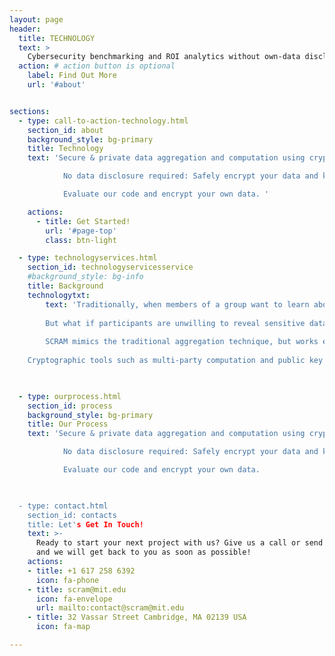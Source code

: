 ```yaml
---
layout: page
header:
  title: TECHNOLOGY
  text: >
    Cybersecurity benchmarking and ROI analytics without own-data disclosure
  action: # action button is optional
    label: Find Out More
    url: '#about'


sections:
  - type: call-to-action-technology.html
    section_id: about
    background_style: bg-primary
    title: Technology
    text: 'Secure & private data aggregation and computation using cryptographic tools built by MIT experts. 

			No data disclosure required: Safely encrypt your data and keep it locked throughout the whole process. We cannot see your data, and no one else can either. We designed our process from the ground up with security and privacy by cryptographers, risk specialists, and cybersecurity experts. 

			Evaluate our code and encrypt your own data. '

    actions:
      - title: Get Started!
        url: '#page-top'
        class: btn-light

  - type: technologyservices.html
    section_id: technologyservicesservice
    #background_style: bg-info
    title: Background
    technologytxt:
        text: 'Traditionally, when members of a group want to learn about trends across their membership without revealing information to other members in the group, they need to select a trusted third party. This third party will gather data from all the participants, pool it, run computations on the data to produce summary statistics and analysis, and then send only the results back to all the participants in the pool. The third party needs to be trusted because it can view the data sent in by all the participants. Individual participants cannot see the inputs of other contributors, but the trusted third party can see everything. The process works well when participants are comfortable sharing their information with the third party (a risk) in exchange for learning more about the dynamics of the group (a benefit). 
        
		But what if participants are unwilling to reveal sensitive data to even a trusted third party? MPC offers the same functionality as the data pool described above, but without requiring a trusted third party to see the data. This is possible due to a combination of the mathematical properties of encrypted data and clever structuring of the computations.  
        
		SCRAM mimics the traditional aggregation technique, but works exclusively on encrypted data that it cannot see. The system takes in encrypted data from the participants, runs a blind computation on it, and returns an encrypted result that must be unlocked by each participant separately before anyone can see the answer. The security of the system comes from the requirement that the keys from all the participants are needed in order to unlock any of the data. Participants guarantee their own security by agreeing to unlock only the result using their privately held key. 
 
	Cryptographic tools such as multi-party computation and public key cryptography provide a way to perform mathematical operations on encrypted data without ever exposing the underlying data. While there are a variety of solutions to the challenge of secure computation, we choose an approach for SCRAM that provides simple, straightforward security guarantees as well as support for complex computation. The steps of our computations are provided below:'   


     
  - type: ourprocess.html
    section_id: process
	background_style: bg-primary
    title: Our Process
    text: 'Secure & private data aggregation and computation using cryptographic tools built by MIT experts. 

			No data disclosure required: Safely encrypt your data and keep it locked throughout the whole process. We cannot see your data, and no one else can either. We designed our process from the ground up with security and privacy by cryptographers, risk specialists, and cybersecurity experts. 

			Evaluate our code and encrypt your own data.

  

  - type: contact.html
    section_id: contacts
    title: Let's Get In Touch!
    text: >-
      Ready to start your next project with us? Give us a call or send us an email
      and we will get back to you as soon as possible!
    actions:
    - title: +1 617 258 6392
      icon: fa-phone
    - title: scram@mit.edu
      icon: fa-envelope
      url: mailto:contact@scram@mit.edu
    - title: 32 Vassar Street Cambridge, MA 02139 USA
      icon: fa-map

---
```

